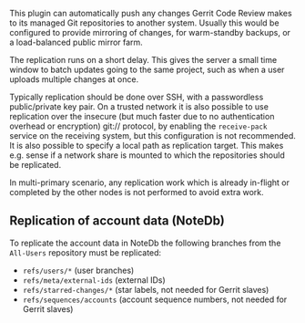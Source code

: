 This plugin can automatically push any changes Gerrit Code Review
makes to its managed Git repositories to another system.  Usually this
would be configured to provide mirroring of changes, for warm-standby
backups, or a load-balanced public mirror farm.

The replication runs on a short delay.  This gives the server a small
time window to batch updates going to the same project, such as when a
user uploads multiple changes at once.

Typically replication should be done over SSH, with a passwordless
public/private key pair.  On a trusted network it is also possible to
use replication over the insecure (but much faster due to no
authentication overhead or encryption) git:// protocol, by enabling
the `receive-pack` service on the receiving system, but this
configuration is not recommended.  It is also possible to specify a
local path as replication target. This makes e.g. sense if a network
share is mounted to which the repositories should be replicated.

In multi-primary scenario, any replication work which is already
in-flight or completed by the other nodes is not performed to
avoid extra work.

Replication of account data (NoteDb)
------------------------------------

To replicate the account data in NoteDb the following branches from the
`All-Users` repository must be replicated:

* `refs/users/*` (user branches)
* `refs/meta/external-ids` (external IDs)
* `refs/starred-changes/*` (star labels, not needed for Gerrit slaves)
* `refs/sequences/accounts` (account sequence numbers, not needed for Gerrit
  slaves)

